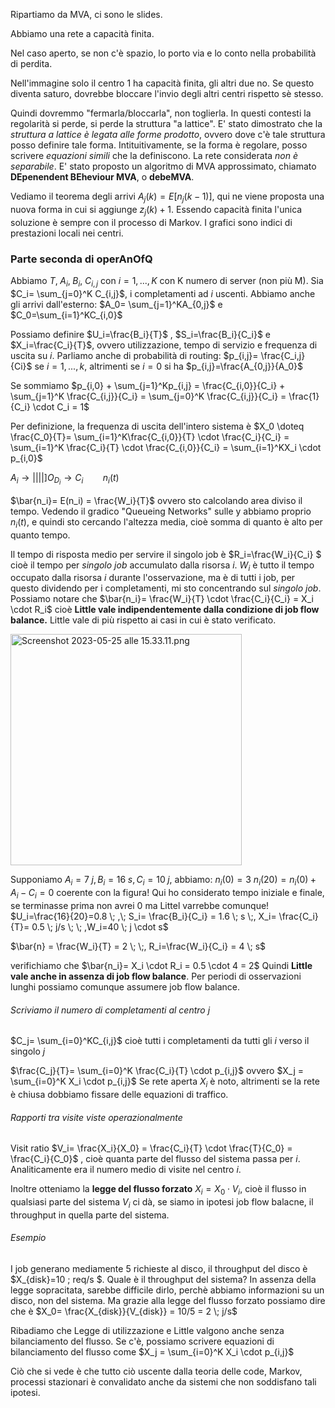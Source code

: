 Ripartiamo da MVA, ci sono le slides.

Abbiamo una rete a capacità finita.

Nel caso aperto, se non c'è spazio, lo porto via e lo conto nella probabilità di perdita.

Nell'immagine solo il centro 1 ha capacità finita, gli altri due no. Se questo diventa saturo, dovrebbe bloccare l'invio degli altri centri rispetto sè stesso.

Quindi dovremmo "fermarla/bloccarla", non toglierla. In questi contesti la regolarità si perde, si perde la struttura "a lattice". E' stato dimostrato che la *struttura a lattice è legata alle forme prodotto*, ovvero dove c'è tale struttura posso definire tale forma. Intituitivamente, se la forma è regolare, posso scrivere *equazioni simili* che la definiscono. La rete considerata *non è separabile*.
E' stato proposto un algoritmo di MVA approssimato, chiamato **DEpenendent BEheviour MVA**, o **debeMVA**.

Vediamo il teorema degli arrivi $A_j(k)= E[n_j(k-1)]$, qui ne viene proposta una nuova forma in cui si aggiunge $z_j(k)+1$.
Essendo capacità finita l'unica soluzione è sempre con il processo di Markov.
I grafici sono indici di prestazioni locali nei centri.

### Parte seconda di operAnOfQ

Abbiamo $T, \;A_i, \; B_i, \; C_{i,j}$ con $i=1,...,K$ con K numero di server (non più M).
Sia $C_i= \sum_{j=0}^K C_{i,j}$, i completamenti ad $i$ uscenti. Abbiamo anche gli arrivi dall'esterno:
$A_0= \sum_{j=1}^KA_{0,j}$  e $C_0=\sum_{i=1}^KC_{i,0}$

Possiamo definire $U_i=\frac{B_i}{T}$ , $S_i=\frac{B_i}{C_i}$ e $X_i=\frac{C_i}{T}$, ovvero utilizzazione, tempo di servizio e frequenza di uscita su $i$.
Parliamo anche di probabilità di routing:
$p_{i,j}= \frac{C_i,j}{Ci}$ se $i=1,...,k$, altrimenti se $i=0$ si ha $p_{i,j}=\frac{A_{0,j}}{A_0}$

Se sommiamo $p_{i,0} + \sum_{j=1}^Kp_{i,j} = \frac{C_{i,0}}{C_i} + \sum_{j=1}^K \frac{C_{i,j}}{C_i} = \sum_{j=0}^K \frac{C_{i,j}}{C_i} = \frac{1}{C_i} \cdot C_i = 1$

Per definizione, la frequenza di uscita dell'intero sistema è $X_0 \doteq \frac{C_0}{T}= \sum_{i=1}^K\frac{C_{i,0}}{T} \cdot \frac{C_i}{C_i} = \sum_{i=1}^K \frac{C_i}{T} \cdot \frac{C_{i,0}}{C_i} = \sum_{i=1}^KX_i \cdot p_{i,0}$

$A_i \rightarrow ||||]O_{D_i} \rightarrow C_i$
       $n_i(t)$

$\bar{n_i}= E(n_i) = \frac{W_i}{T}$ ovvero sto calcolando area diviso il tempo. Vedendo il gradico "Queueing Networks" sulle y abbiamo proprio $n_i(t)$, e quindi sto cercando l'altezza media, cioè somma di quanto è alto per quanto tempo.

Il tempo di risposta medio per servire il singolo job è $R_i=\frac{W_i}{C_i} $ cioè il tempo per *singolo job* accumulato dalla risorsa $i$. $W_i$ è tutto il tempo occupato dalla risorsa $i$ durante l'osservazione, ma è di tutti i job, per questo dividendo per i completamenti, mi sto concentrando sul *singolo job*.
Possiamo notare che $\bar{n_i}= \frac{W_i}{T} \cdot \frac{C_i}{C_i} = X_i \cdot R_i$ cioè **Little vale indipendentemente dalla condizione di job flow balance.** Little vale di più rispetto ai casi in cui è stato verificato.

<img src="file:///var/folders/_p/3wnzmzzj6q3djg3_fgyjqmb40000gn/T/TemporaryItems/NSIRD_screencaptureui_JnSVHs/Screenshot%202023-05-25%20alle%2015.33.11.png" title="" alt="Screenshot 2023-05-25 alle 15.33.11.png" width="370">




Supponiamo $A_i= 7 \; j, B_i= 16 \; s,C_i = 10 \;j$, abbiamo:
$n_i(0)=3$
$n_i(20) = n_i(0)+A_i-C_i=0$ coerente con la figura!
Qui ho considerato tempo iniziale e finale, se terminasse prima non avrei 0 ma Littel varrebbe comunque!
$U_i=\frac{16}{20}=0.8 \; ,\; S_i= \frac{B_i}{C_i} = 1.6  \; s \;, X_i= \frac{C_i}{T}= 0.5 \; j/s \; \; ,W_i=40 \; j \cdot s$

$\bar{n} = \frac{W_i}{T} = 2 \; \;, R_i=\frac{W_i}{C_i} = 4 \; s$

verifichiamo che $\bar{n_i}= X_i \cdot R_i = 0.5 \cdot 4 = 2$ 
Quindi **Little vale anche in assenza di job flow balance**.
Per periodi di osservazioni lunghi possiamo comunque assumere job flow balance.

###### Scriviamo il numero di completamenti al centro $j$

$C_j= \sum_{i=0}^KC_{i,j}$ cioè tutti i completamenti da tutti gli $i$ verso il singolo $j$

$\frac{C_j}{T}= \sum_{i=0}^K \frac{C_i}{T} \cdot p_{i,j}$ ovvero $X_j = \sum_{i=0}^K X_i \cdot p_{i,j}$
Se rete aperta $X_i$ è noto, altrimenti se la rete è chiusa dobbiamo fissare delle equazioni di traffico.

###### Rapporti tra visite viste operazionalmente

Visit ratio $V_i= \frac{X_i}{X_0} = \frac{C_i}{T} \cdot \frac{T}{C_0} = \frac{C_i}{C_0}$ , cioè quanta parte del flusso del sistema passa per $i$.
Analiticamente era il numero medio di visite nel centro $i$.

Inoltre otteniamo la **legge del flusso forzato** $X_i= X_0 \cdot V_i$, cioè il flusso in qualsiasi parte del sistema $V_i$ ci dà, se siamo in ipotesi job flow balacne, il throughput in quella parte del sistema.

###### Esempio

I job generano mediamente 5 richieste al disco, il throughput del disco è $X_{disk}=10 \; req/s $. Quale è il throughput del sistema?
In assenza della legge sopracitata, sarebbe difficile dirlo, perchè abbiamo informazioni su un disco, non del sistema. Ma grazie alla legge del flusso forzato possiamo dire che è $X_0= \frac{X_{disk}}{V_{disk}} = 10/5 = 2 \; j/s$

Ribadiamo che Legge di utilizzazione e Little valgono anche senza bilanciamento del flusso. Se c'è, possiamo scrivere equazioni di bilanciamento del flusso come 
$X_j = \sum_{i=0}^K X_i \cdot p_{i,j}$ 

Ciò che si vede è che tutto ciò uscente dalla teoria delle code, Markov, processi stazionari è convalidato anche da sistemi che non soddisfano tali ipotesi.
